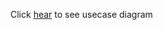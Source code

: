 Click [hear](https://drive.google.com/file/d/1OJZNJwluLuLLLxvLtMl40lsVTBM7QLdG/view?usp=sharing) to see usecase diagram
